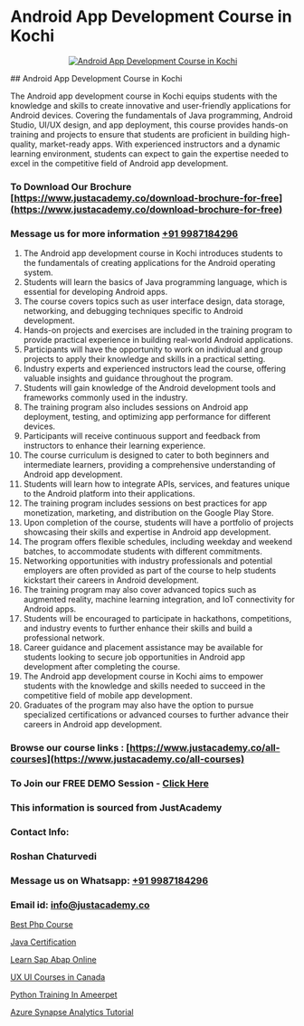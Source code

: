 # Android App Development Course in Kochi

<p align="center">
  <a href="https://justacademy.co/course-detail/android-app-development">
    <img src="https://justacademy.co/storage2/course_image/1676635923_course_image.webp" alt="Android App Development Course in Kochi">
  </a>
</p>
## Android App Development Course in Kochi

The Android app development course in Kochi equips students with the knowledge and skills to create innovative and user-friendly applications for Android devices. Covering the fundamentals of Java programming, Android Studio, UI/UX design, and app deployment, this course provides hands-on training and projects to ensure that students are proficient in building high-quality, market-ready apps. With experienced instructors and a dynamic learning environment, students can expect to gain the expertise needed to excel in the competitive field of Android app development.
### To Download Our Brochure [https://www.justacademy.co/download-brochure-for-free](https://www.justacademy.co/download-brochure-for-free)
### Message us for more information [+91 9987184296](https://api.whatsapp.com/send?phone=919987184296)
1) The Android app development course in Kochi introduces students to the fundamentals of creating applications for the Android operating system.
2) Students will learn the basics of Java programming language, which is essential for developing Android apps.
3) The course covers topics such as user interface design, data storage, networking, and debugging techniques specific to Android development.
4) Hands-on projects and exercises are included in the training program to provide practical experience in building real-world Android applications.
5) Participants will have the opportunity to work on individual and group projects to apply their knowledge and skills in a practical setting.
6) Industry experts and experienced instructors lead the course, offering valuable insights and guidance throughout the program.
7) Students will gain knowledge of the Android development tools and frameworks commonly used in the industry.
8) The training program also includes sessions on Android app deployment, testing, and optimizing app performance for different devices.
9) Participants will receive continuous support and feedback from instructors to enhance their learning experience.
10) The course curriculum is designed to cater to both beginners and intermediate learners, providing a comprehensive understanding of Android app development.
11) Students will learn how to integrate APIs, services, and features unique to the Android platform into their applications.
12) The training program includes sessions on best practices for app monetization, marketing, and distribution on the Google Play Store.
13) Upon completion of the course, students will have a portfolio of projects showcasing their skills and expertise in Android app development.
14) The program offers flexible schedules, including weekday and weekend batches, to accommodate students with different commitments.
15) Networking opportunities with industry professionals and potential employers are often provided as part of the course to help students kickstart their careers in Android development.
16) The training program may also cover advanced topics such as augmented reality, machine learning integration, and IoT connectivity for Android apps.
17) Students will be encouraged to participate in hackathons, competitions, and industry events to further enhance their skills and build a professional network.
18) Career guidance and placement assistance may be available for students looking to secure job opportunities in Android app development after completing the course.
19) The Android app development course in Kochi aims to empower students with the knowledge and skills needed to succeed in the competitive field of mobile app development.
20) Graduates of the program may also have the option to pursue specialized certifications or advanced courses to further advance their careers in Android app development.

### Browse our course links : [https://www.justacademy.co/all-courses](https://www.justacademy.co/all-courses) 
### To Join our FREE DEMO Session - [Click Here](https://www.justacademy.co/register-for-course-demo)


### This information is sourced from JustAcademy
### Contact Info:
### Roshan Chaturvedi
### Message us on Whatsapp: [+91 9987184296](https://api.whatsapp.com/send?phone=919987184296)
### Email id: [info@justacademy.co](mailto:info@justacademy.co)
                
[Best Php Course](https://www.linkedin.com/pulse/best-php-course-justacademy-hyderabad-j2qvc?trackingId=0UsIMDwlVEqHN6mtqr%2F0HA%3D%3D&lipi=urn%3Ali%3Apage%3Ad_flagship3_company_admin%3BvVOqf8C4SxiY2jOCpJpYGg%3D%3D)

[Java Certification](https://www.linkedin.com/pulse/java-certification-justacademy-hyderabad-ewxzc/)

[Learn Sap Abap Online](https://medium.com/@mistersumit961/learn-sap-abap-online-2daa3077beb3)

[UX UI Courses in Canada](https://medium.com/@ranepooja/ux-ui-courses-in-canada-e1b6ea685721)

[Python Training In Ameerpet](https://justacademyin.github.io/justacademy/python-training-in-ameerpet)

[Azure Synapse Analytics Tutorial](https://justacademyin.github.io/justacademy/azure-synapse-analytics-tutorial)

